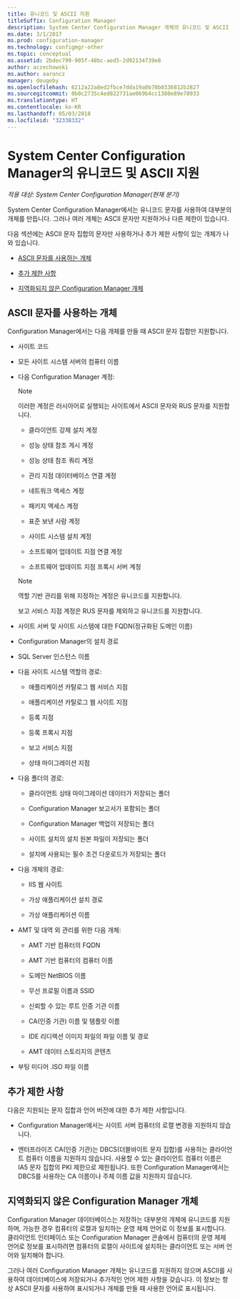 ```yaml
---
title: 유니코드 및 ASCII 지원
titleSuffix: Configuration Manager
description: System Center Configuration Manager 개체의 유니코드 및 ASCII 문자 지원에 대해 알아봅니다.
ms.date: 3/1/2017
ms.prod: configuration-manager
ms.technology: configmgr-other
ms.topic: conceptual
ms.assetid: 2bdec799-905f-48bc-aed5-2d92134739e8
author: aczechowski
ms.author: aaroncz
manager: dougeby
ms.openlocfilehash: 6212a22a8ed2fbce7dda19a0b70b0336812b2827
ms.sourcegitcommit: 0b0c2735c4ed822731ae069b4cc1380e89e78933
ms.translationtype: HT
ms.contentlocale: ko-KR
ms.lasthandoff: 05/03/2018
ms.locfileid: "32338332"
---
```

# <a name="unicode-and-ascii-support-in-system-center-configuration-manager"></a>System Center Configuration Manager의 유니코드 및 ASCII 지원

*적용 대상: System Center Configuration Manager(현재 분기)*

System Center Configuration Manager에서는 유니코드 문자를 사용하여 대부분의 개체를 만듭니다. 그러나 여러 개체는 ASCII 문자만 지원하거나 다른 제한이 있습니다.  

 다음 섹션에는 ASCII 문자 집합의 문자만 사용하거나 추가 제한 사항이 있는 개체가 나와 있습니다.  

-   [ASCII 문자를 사용하는 개체](#BKMK_ASCIIchar)  

-   [추가 제한 사항](#BKMK_OtherCharLimitations)  

-   [지역화되지 않은 Configuration Manager 개체](#BKMK_LangNonLocalize)  

##  <a name="BKMK_ASCIIchar"></a> ASCII 문자를 사용하는 개체  
 Configuration Manager에서는 다음 개체를 만들 때 ASCII 문자 집합만 지원합니다.  

-   사이트 코드  

-   모든 사이트 시스템 서버의 컴퓨터 이름  

-   다음 Configuration Manager 계정:  

    > [!NOTE]  
    >  이러한 계정은 러시아어로 실행되는 사이트에서 ASCII 문자와 RUS 문자를 지원합니다.  

    -   클라이언트 강제 설치 계정  

    -   성능 상태 참조 게시 계정  

    -   성능 상태 참조 쿼리 계정  

    -   관리 지점 데이터베이스 연결 계정  

    -   네트워크 액세스 계정  

    -   패키지 액세스 계정  

    -   표준 보낸 사람 계정  

    -   사이트 시스템 설치 계정  

    -   소프트웨어 업데이트 지점 연결 계정  

    -   소프트웨어 업데이트 지점 프록시 서버 계정  

    > [!NOTE]  
    >  역할 기반 관리를 위해 지정하는 계정은 유니코드를 지원합니다.  
    >   
    >  보고 서비스 지점 계정은 RUS 문자를 제외하고 유니코드를 지원합니다.  

-   사이트 서버 및 사이트 시스템에 대한 FQDN(정규화된 도메인 이름)  

-   Configuration Manager의 설치 경로  

-   SQL Server 인스턴스 이름  

-   다음 사이트 시스템 역할의 경로:  

    -   애플리케이션 카탈로그 웹 서비스 지점  

    -   애플리케이션 카탈로그 웹 사이트 지점  

    -   등록 지점  

    -   등록 프록시 지점  

    -   보고 서비스 지점  

    -   상태 마이그레이션 지점  

-   다음 폴더의 경로:  

    -   클라이언트 상태 마이그레이션 데이터가 저장되는 폴더  

    -   Configuration Manager 보고서가 포함되는 폴더  

    -   Configuration Manager 백업이 저장되는 폴더  

    -   사이트 설치의 설치 원본 파일이 저장되는 폴더  

    -   설치에 사용되는 필수 조건 다운로드가 저장되는 폴더  

-   다음 개체의 경로:  

    -   IIS 웹 사이트  

    -   가상 애플리케이션 설치 경로  

    -   가상 애플리케이션 이름  

-   AMT 및 대역 외 관리를 위한 다음 개체:  

    -   AMT 기반 컴퓨터의 FQDN  

    -   AMT 기반 컴퓨터의 컴퓨터 이름  

    -   도메인 NetBIOS 이름  

    -   무선 프로필 이름과 SSID  

    -   신뢰할 수 있는 루트 인증 기관 이름  

    -   CA(인증 기관) 이름 및 템플릿 이름  

    -   IDE 리디렉션 이미지 파일의 파일 이름 및 경로  

    -   AMT 데이터 스토리지의 콘텐츠  

-   부팅 미디어 .ISO 파일 이름  

##  <a name="BKMK_OtherCharLimitations"></a> 추가 제한 사항  
 다음은 지원되는 문자 집합과 언어 버전에 대한 추가 제한 사항입니다.  

-   Configuration Manager에서는 사이트 서버 컴퓨터의 로캘 변경을 지원하지 않습니다.  

-   엔터프라이즈 CA(인증 기관)는 DBCS(더블바이트 문자 집합)를 사용하는 클라이언트 컴퓨터 이름을 지원하지 않습니다. 사용할 수 있는 클라이언트 컴퓨터 이름은 IA5 문자 집합의 PKI 제한으로 제한됩니다. 또한 Configuration Manager에서는 DBCS를 사용하는 CA 이름이나 주체 이름 값을 지원하지 않습니다.  

##  <a name="BKMK_LangNonLocalize"></a> 지역화되지 않은 Configuration Manager 개체  
 Configuration Manager 데이터베이스는 저장하는 대부분의 개체에 유니코드를 지원하며, 가능한 경우 컴퓨터의 로캘과 일치하는 운영 체제 언어로 이 정보를 표시합니다. 클라이언트 인터페이스 또는 Configuration Manager 콘솔에서 컴퓨터의 운영 체제 언어로 정보를 표시하려면 컴퓨터의 로캘이 사이트에 설치하는 클라이언트 또는 서버 언어와 일치해야 합니다.  

 그러나 여러 Configuration Manager 개체는 유니코드를 지원하지 않으며 ASCII를 사용하여 데이터베이스에 저장되거나 추가적인 언어 제한 사항을 갖습니다. 이 정보는 항상 ASCII 문자를 사용하여 표시되거나 개체를 만들 때 사용한 언어로 표시됩니다.  
